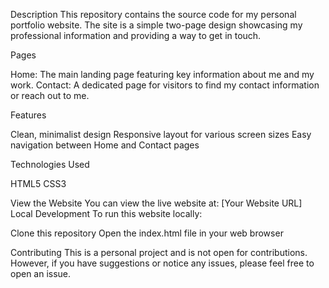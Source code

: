 Description
This repository contains the source code for my personal portfolio website. The site is a simple two-page design showcasing my professional information and providing a way to get in touch.

Pages

Home: The main landing page featuring key information about me and my work.
Contact: A dedicated page for visitors to find my contact information or reach out to me.

Features

Clean, minimalist design
Responsive layout for various screen sizes
Easy navigation between Home and Contact pages

Technologies Used

HTML5
CSS3

View the Website
You can view the live website at: [Your Website URL]
Local Development
To run this website locally:

Clone this repository
Open the index.html file in your web browser

Contributing
This is a personal project and is not open for contributions. However, if you have suggestions or notice any issues, please feel free to open an issue.
